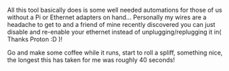 All this tool basically does is some well needed automations for those of us without a Pi or Ethernet adapters on hand...
Personally my wires are a headache to get to and a friend of mine recently discovered you can just disable and re-enable your ethernet instead of unplugging/replugging it in( Thanks Proton :D )!

Go and make some coffee while it runs, start to roll a spliff, something nice, the longest this has taken for me was roughly 40 seconds!
